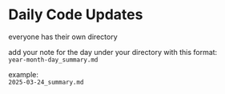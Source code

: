 # Daily Code Updates
everyone has their own directory

add your note for the day under your directory with this format:<br>
`year-month-day_summary.md`

example:<br>
`2025-03-24_summary.md`
